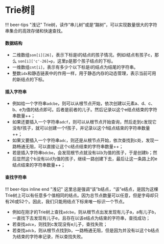 # Trie树🌲

!!! beer-tips "浅记" 
    Trie树，读作“串儿树”或是“踹树”，可以实现数量很大的字符串集合的高效存储和快速查找。

#### 数据结构
- 二维数组`son[i][26]`，表示下标是i的结点的孩子情况。例如i结点有孩子c，那么 `son[i]['c'-26]=p`，这里p是那个孩子结点的下标。
- 一维数组`cnt[i]`，表示有多少个以下标是i的结点为结尾的字符串。
- 整数`idx`和静态链表中的作用一样，用于静态内存的动态管理，表示当前可用的新结点的下标。

#### 插入字符串
- 例如给一个字符串`adcbe`，则可以从根节点开始，依次创建以元素a、d、c、b、e为值的结点即可。后者是前者的儿子。然后记录以这个e结点结束的字符串数量++；
- 如果还要插入一个字符串`adcf`，则可以从根节点开始查询，然后走到c发现它没有f孩子，就可以创建一个f孩子，并记录以这个f结点结束的字符串数量++；
- 如果又要插入一个字符串`adc`，则还是从根节点开始，依次查找到c处，发现一路畅通无阻，可以直接让这个c结点结束的字符串数量++；
- 若是插入字符串`bdcbe`，会发现根节点就没有以b为值的孩子，于是创建b；然后显然这个b没有以d为值的孩子，继续一路创建下去，最后让这一条路上的e结点结束的字符串数量++；

#### 查找字符串
!!! beer-tips inline end "浅记" 
    这里总是强调“该”b结点，“该”e结点，是因为这棵Trie树上可以有任意多个值相同的结点。因为总节点数量可以任意，但是字母却只有26或52个。因此，我们只能用结点下标来唯一标识一个节点。

- 例如在刚才的Trie树上查找`adcbe`，则从根节点出发发现有儿子a，a有儿子b，一直找下去发现有儿子e，且存在以该e结点为结束的字符串，查找成功；
- 若查找`adce`，则找到c发现没有e儿子，查找失败；
- 若查找`adcb`，则从根节点找到b，一路畅通无阻，但是因为并没有以这个b结点为结束的字符串记录，所以查找失败。